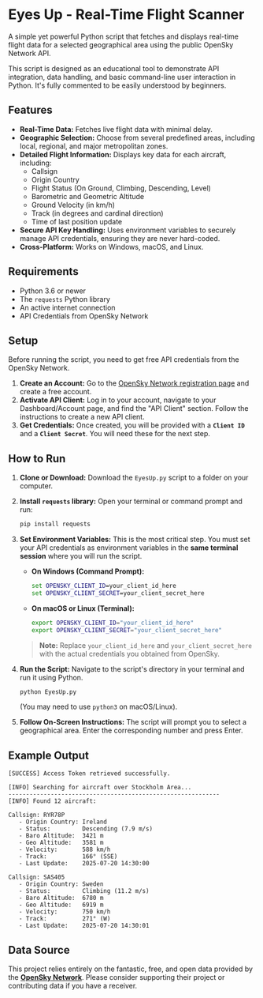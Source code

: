 # Eyes Up - Real-Time Flight Scanner

A simple yet powerful Python script that fetches and displays real-time flight data for a selected geographical area using the public OpenSky Network API.

This script is designed as an educational tool to demonstrate API integration, data handling, and basic command-line user interaction in Python. It's fully commented to be easily understood by beginners.

## Features

* **Real-Time Data:** Fetches live flight data with minimal delay.
* **Geographic Selection:** Choose from several predefined areas, including local, regional, and major metropolitan zones.
* **Detailed Flight Information:** Displays key data for each aircraft, including:
  * Callsign
  * Origin Country
  * Flight Status (On Ground, Climbing, Descending, Level)
  * Barometric and Geometric Altitude
  * Ground Velocity (in km/h)
  * Track (in degrees and cardinal direction)
  * Time of last position update
* **Secure API Key Handling:** Uses environment variables to securely manage API credentials, ensuring they are never hard-coded.
* **Cross-Platform:** Works on Windows, macOS, and Linux.

## Requirements

* Python 3.6 or newer
* The `requests` Python library
* An active internet connection
* API Credentials from OpenSky Network

## Setup

Before running the script, you need to get free API credentials from the OpenSky Network.

1. **Create an Account:** Go to the [OpenSky Network registration page](https://opensky-network.org/my-account/register) and create a free account.
2. **Activate API Client:** Log in to your account, navigate to your Dashboard/Account page, and find the "API Client" section. Follow the instructions to create a new API client.
3. **Get Credentials:** Once created, you will be provided with a **`Client ID`** and a **`Client Secret`**. You will need these for the next step.

## How to Run

1. **Clone or Download:**
   Download the `EyesUp.py` script to a folder on your computer.

2. **Install `requests` library:**
   Open your terminal or command prompt and run:
   ```bash
   pip install requests
   ```

3. **Set Environment Variables:**
   This is the most critical step. You must set your API credentials as environment variables in the **same terminal session** where you will run the script.

   * **On Windows (Command Prompt):**
     ```cmd
     set OPENSKY_CLIENT_ID=your_client_id_here
     set OPENSKY_CLIENT_SECRET=your_client_secret_here
     ```

   * **On macOS or Linux (Terminal):**
     ```bash
     export OPENSKY_CLIENT_ID="your_client_id_here"
     export OPENSKY_CLIENT_SECRET="your_client_secret_here"
     ```
   > **Note:** Replace `your_client_id_here` and `your_client_secret_here` with the actual credentials you obtained from OpenSky.

4. **Run the Script:**
   Navigate to the script's directory in your terminal and run it using Python.
   ```bash
   python EyesUp.py
   ```
   (You may need to use `python3` on macOS/Linux).

5. **Follow On-Screen Instructions:**
   The script will prompt you to select a geographical area. Enter the corresponding number and press Enter.

## Example Output

```
[SUCCESS] Access Token retrieved successfully.

[INFO] Searching for aircraft over Stockholm Area...
------------------------------------------------------------
[INFO] Found 12 aircraft:

Callsign: RYR78P
   - Origin Country: Ireland
   - Status:         Descending (7.9 m/s)
   - Baro Altitude:  3421 m
   - Geo Altitude:   3581 m
   - Velocity:       588 km/h
   - Track:          166° (SSE)
   - Last Update:    2025-07-20 14:30:00

Callsign: SAS405
   - Origin Country: Sweden
   - Status:         Climbing (11.2 m/s)
   - Baro Altitude:  6780 m
   - Geo Altitude:   6919 m
   - Velocity:       750 km/h
   - Track:          271° (W)
   - Last Update:    2025-07-20 14:30:01
```

## Data Source

This project relies entirely on the fantastic, free, and open data provided by the [**OpenSky Network**](https://opensky-network.org). Please consider supporting their project or contributing data if you have a receiver.

